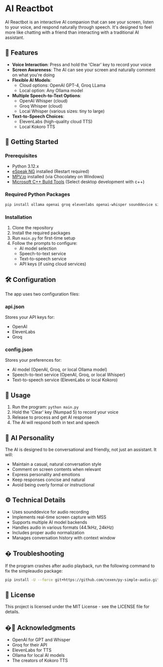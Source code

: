 # AI Reactbot

AI Reactbot is an interactive AI companion that can see your screen, listen to your voice, and respond naturally through speech. It's designed to feel more like chatting with a friend than interacting with a traditional AI assistant.

## 🌟 Features

- **Voice Interaction**: Press and hold the 'Clear' key to record your voice
- **Screen Awareness**: The AI can see your screen and naturally comment on what you're doing
- **Flexible AI Models**: 
  - Cloud options: OpenAI GPT-4, Groq LLama
  - Local option: Any Ollama model
- **Multiple Speech-to-Text Options**:
  - OpenAI Whisper (cloud)
  - Groq Whisper (cloud)
  - Local Whisper (various sizes: tiny to large)
- **Text-to-Speech Choices**:
  - ElevenLabs (high-quality cloud TTS)
  - Local Kokoro TTS

## 🚀 Getting Started

### Prerequisites

- Python 3.12.x
- [eSpeak NG](https://github.com/espeak-ng/espeak-ng/releases) installed (Restart required)
- [MPV.io](https://chocolatey.org/packages/mpvio) installed (via Chocolatey on Windows)
- [Microsoft C++ Build Tools](https://visualstudio.microsoft.com/visual-cpp-build-tools/) (Select desktop development with c++)

### Required Python Packages

```bash
pip install ollama openai groq elevenlabs openai-whisper sounddevice simpleaudio scipy numpy mss kokoro soundfile keyboard
```

### Installation

1. Clone the repository
2. Install the required packages
3. Run `main.py` for first-time setup
4. Follow the prompts to configure:
   - AI model selection
   - Speech-to-text service
   - Text-to-speech service
   - API keys (if using cloud services)

## 🛠️ Configuration

The app uses two configuration files:

### api.json
Stores your API keys for:
- OpenAI
- ElevenLabs
- Groq

### config.json
Stores your preferences for:
- AI model (OpenAI, Groq, or local Ollama model)
- Speech-to-text service (OpenAI, Groq, or local Whisper)
- Text-to-speech service (ElevenLabs or local Kokoro)

## 🎯 Usage

1. Run the program: `python main.py`
2. Hold the 'Clear' key (Numpad 5) to record your voice
3. Release to process and get AI response
4. The AI will respond both in text and speech

## 🤝 AI Personality

The AI is designed to be conversational and friendly, not just an assistant. It will:
- Maintain a casual, natural conversation style
- Comment on screen contents when relevant
- Express personality and emotions
- Keep responses concise and natural
- Avoid being overly formal or instructional

## ⚙️ Technical Details

- Uses sounddevice for audio recording
- Implements real-time screen capture with MSS
- Supports multiple AI model backends
- Handles audio in various formats (44.1kHz, 24kHz)
- Includes proper audio normalization
- Manages conversation history with context window

## � Troubleshooting

If the program crashes after audio playback, run the following command to fix the simpleaudio package:
```bash
pip install -U --force git+https://github.com/cexen/py-simple-audio.git
```

## 📝 License

This project is licensed under the MIT License - see the LICENSE file for details.


## �🙏 Acknowledgments

- OpenAI for GPT and Whisper
- Groq for their API
- ElevenLabs for TTS
- Ollama for local AI models
- The creators of Kokoro TTS
